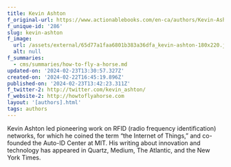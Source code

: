 ```yaml
---
title: Kevin Ashton
f_original-url: https://www.actionablebooks.com/en-ca/authors/Kevin-Ashton/
f_unique-id: '286'
slug: kevin-ashton
f_image:
  url: /assets/external/65d77a1faa6801b383a36dfa_kevin-ashton-180x220.jpeg
  alt: null
f_summaries:
  - cms/summaries/how-to-fly-a-horse.md
updated-on: '2024-02-23T13:30:57.327Z'
created-on: '2024-02-22T16:45:19.896Z'
published-on: '2024-02-23T13:42:23.311Z'
f_twitter-2: http://twitter.com/kevin_ashton/
f_website-2: http://howtoflyahorse.com
layout: '[authors].html'
tags: authors
---
```


Kevin Ashton led pioneering work on RFID (radio frequency identification) networks, for which he coined the term “the Internet of Things,” and co-founded the Auto-ID Center at MIT. His writing about innovation and technology has appeared in Quartz, Medium, The Atlantic, and the New York Times.
